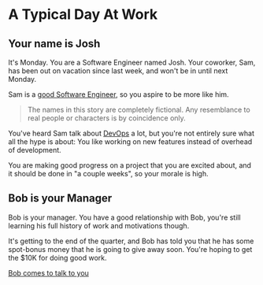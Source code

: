 # A Typical Day At Work

## Your name is Josh

It's Monday. You are a Software Engineer named Josh. Your coworker, Sam, has been out on vacation since last week, and
won't be in until next Monday.

Sam is a [good Software Engineer](../reference/good_software_engineer.md), so you aspire to be more like him.

> The names in this story are completely fictional. Any resemblance to real people or characters is by coincidence only.

You've heard Sam talk about [DevOps](https://aws.amazon.com/devops/what-is-devops/) a lot, but you're not entirely sure
what all the hype is about: You like working on new features instead of overhead of development.

You are making good progress on a project that you are excited about, and it should be done in "a couple weeks", so your
morale is high.

## Bob is your Manager

Bob is your manager. You have a good relationship with Bob, you're still learning his full history of work and motivations
though.

It's getting to the end of the quarter, and Bob has told you that he has some spot-bonus money that he is going to give
away soon. You're hoping to get the $10K for doing good work.

[Bob comes to talk to you](./bobs_task.md)
